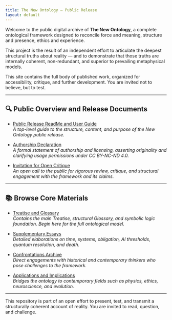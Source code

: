 ```yaml
---
title: The New Ontology – Public Release
layout: default
---
```


Welcome to the public digital archive of **The New Ontology**, a complete ontological framework designed to reconcile force and meaning, structure and presence, ethics and experience.  

This project is the result of an independent effort to articulate the deepest structural truths about reality — and to demonstrate that those truths are internally coherent, non-redundant, and superior to prevailing metaphysical models.  

This site contains the full body of published work, organized for accessibility, critique, and further development. You are invited not to believe, but to test.

---

## 🔍 Public Overview and Release Documents

- [Public Release ReadMe and User Guide](/The-New-Ontology-Public-Release/overview/readme-public-release)  
  *A top-level guide to the structure, content, and purpose of the New Ontology public release.*

- [Authorship Declaration](/The-New-Ontology-Public-Release/overview/authorship-declaration)  
  *A formal statement of authorship and licensing, asserting originality and clarifying usage permissions under CC BY-NC-ND 4.0.*

- [Invitation for Open Critique](/The-New-Ontology-Public-Release/overview/invitation-for-critique)  
  *An open call to the public for rigorous review, critique, and structural engagement with the framework and its claims.*

---

## 📚 Browse Core Materials

- [Treatise and Glossary](/the-new-ontology---public-release/treatise-and-glossary/)  
  *Contains the main Treatise, structural Glossary, and symbolic logic foundation. Begin here for the full ontological model.*

- [Supplementary Essays](/the-new-ontology---public-release/supplementary-essays/)  
  *Detailed elaborations on time, systems, obligation, AI thresholds, quantum resolution, and death.*

- [Confrontations Archive](/the-new-ontology---public-release/confrontations/)  
  *Direct engagements with historical and contemporary thinkers who pose challenges to the framework.*

- [Applications and Implications](/the-new-ontology---public-release/applications/)  
  *Bridges the ontology to contemporary fields such as physics, ethics, neuroscience, and evolution.*

---

This repository is part of an open effort to present, test, and transmit a structurally coherent account of reality. You are invited to read, question, and challenge.

